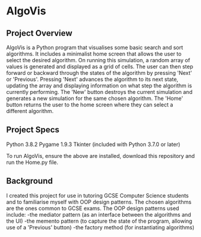 # AlgoVis

## Project Overview

AlgoVis is a Python program that visualises some basic search and sort algorithms. It includes a minimalist home screen that allows the user to select the desired algorithm. On running this simulation, a random array of values is generated and displayed as a grid of cells. The user can then step forward or backward through the states of the algorithm by pressing 'Next' or 'Previous'. Pressing 'Next' advances the algorithm to its next state, updating the array and displaying information on what step the algorithm is currently performing. The 'New' button destroys the current simulation and generates a new simulation for the same chosen algorithm. The 'Home' button returns the user to the home screen where they can select a different algorithm.

## Project Specs

Python 3.8.2
Pygame 1.9.3
Tkinter (included with Python 3.7.0 or later)

To run AlgoVis, ensure the above are installed, download this repository and run the Home.py file.

## Background

I created this project for use in tutoring GCSE Computer Science students and to familiarise myself with OOP design patterns. The chosen algorithms are the ones common to GCSE exams. The OOP design patterns used include:
-the mediator pattern (as an interface between the algorithms and the UI)
-the memento pattern (to capture the state of the program, allowing use of a 'Previous' button)
-the factory method (for instantiating algorithms)
